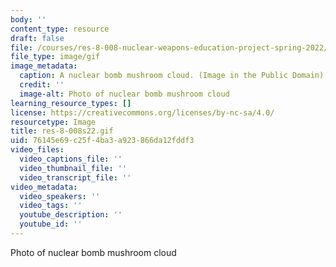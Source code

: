 ```yaml
---
body: ''
content_type: resource
draft: false
file: /courses/res-8-008-nuclear-weapons-education-project-spring-2022/res-8-008s22.gif
file_type: image/gif
image_metadata:
  caption: A nuclear bomb mushroom cloud. (Image in the Public Domain)
  credit: ''
  image-alt: Photo of nuclear bomb mushroom cloud
learning_resource_types: []
license: https://creativecommons.org/licenses/by-nc-sa/4.0/
resourcetype: Image
title: res-8-008s22.gif
uid: 76145e69-c25f-4ba3-a923-866da12fddf3
video_files:
  video_captions_file: ''
  video_thumbnail_file: ''
  video_transcript_file: ''
video_metadata:
  video_speakers: ''
  video_tags: ''
  youtube_description: ''
  youtube_id: ''
---
```

Photo of nuclear bomb mushroom cloud